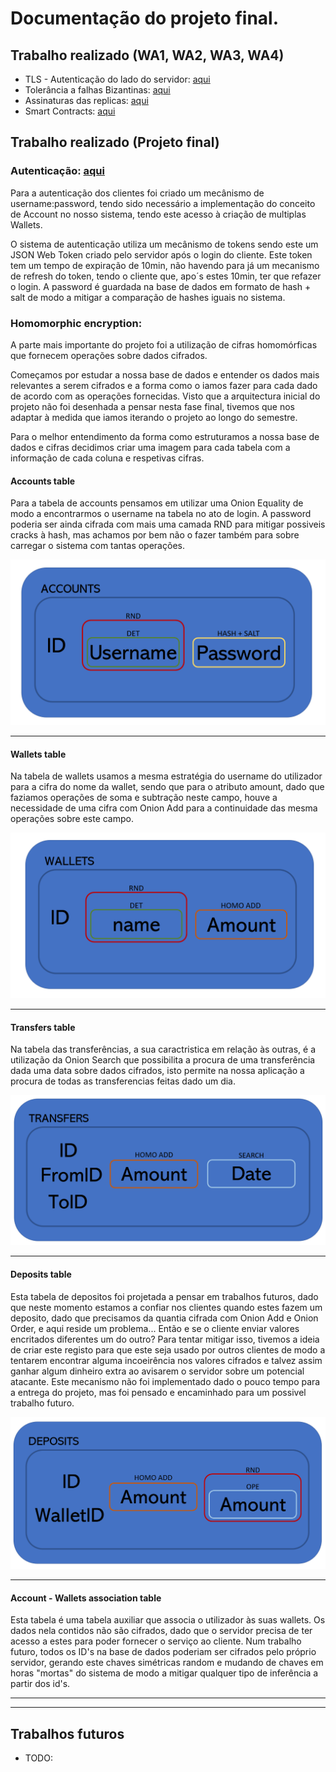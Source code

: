 # Documentação do projeto final.

## Trabalho realizado (WA1, WA2, WA3, WA4)
* TLS - Autenticação do lado do servidor: [aqui](../../../Server#configurações-tls-wa1)
* Tolerância a falhas Bizantinas: [aqui](../../../Server#garantias-para-tolerância-a-servidores-bizantinos)
* Assinaturas das replicas: [aqui](../../../Server#receção-das-respostas-assinadas-das-réplicas-postman)
* Smart Contracts: [aqui](../../../Server#smart-contracts)

## Trabalho realizado (Projeto final)

### Autenticação: [aqui](../../../Server/Documentation/AUTHENTICATION.md)

Para a autenticação dos clientes foi criado um mecânismo de username:password, tendo sido necessário a implementação do conceito de Account no nosso sistema, tendo este acesso à criação de multiplas Wallets. 

O sistema de autenticação utiliza um mecânismo de tokens sendo este um JSON Web Token criado pelo servidor após o login do cliente. Este token tem um tempo de expiração de 10min, não havendo para já um mecanismo de refresh do token, tendo o cliente que, apo´s estes 10min, ter que refazer o login. A password é guardada na base de dados em formato de hash + salt de modo a mitigar a comparação de hashes iguais no sistema.

### Homomorphic encryption: 

A parte mais importante do projeto foi a utilização de cifras homomórficas que fornecem operações sobre dados cifrados. 

Começamos por estudar a nossa base de dados e entender os dados mais relevantes a serem cifrados e a forma como o iamos fazer para cada dado de acordo com as operações fornecidas. Visto que a arquitectura inicial do projeto não foi desenhada a pensar nesta fase final, tivemos que nos adaptar à medida que iamos iterando o projeto ao longo do semestre. 

Para o melhor entendimento da forma como estruturamos a nossa base de dados e cifras decidimos criar uma imagem para cada tabela com a informação de cada coluna e respetivas cifras.

#### Accounts table

Para a tabela de accounts pensamos em utilizar uma Onion Equality de modo a encontrarmos o username na tabela no ato de login. A password poderia ser ainda cifrada com mais uma camada RND para mitigar possiveis cracks à hash, mas achamos por bem não o fazer também para sobre carregar o sistema com tantas operações.

![Accounts table](../Images/ACCOUNTS.png)

---

#### Wallets table

Na tabela de wallets usamos a mesma estratégia do username do utilizador para a cifra do nome da wallet, sendo que para o atributo amount, dado que faziamos operações de soma e subtração neste campo, houve a necessidade de uma cifra com Onion Add para a continuidade das mesma operações sobre este campo.

![Accounts table](../Images/WALLETS.png)

---

#### Transfers table

Na tabela das transferências, a sua caractristica em relação às outras, é a utilização da Onion Search que possibilita a procura de uma transferência dada uma data sobre dados cifrados, isto permite na nossa aplicação a procura de todas as transferencias feitas dado um dia.

![Accounts table](../Images/TRANSFERS.png)

---

#### Deposits table

Esta tabela de depositos foi projetada a pensar em trabalhos futuros, dado que neste momento estamos a confiar nos clientes quando estes fazem um deposito, dado que precisamos da quantia cifrada com Onion Add e Onion Order, e aqui reside um problema... Então e se o cliente enviar valores encritados diferentes um do outro? Para tentar mitigar isso, tivemos a ideia de criar este registo para que este seja usado por outros clientes de modo a tentarem encontrar alguma incoeirência nos valores cifrados e talvez assim ganhar algum dinheiro extra ao avisarem o servidor sobre um potencial atacante. Este mecanismo não foi implementado dado o pouco tempo para a entrega do projeto, mas foi pensado e encaminhado para um possivel trabalho futuro.

![Accounts table](../Images/DEPOSITS.png)

---

#### Account - Wallets association table

Esta tabela é uma tabela auxiliar que associa o utilizador às suas wallets. Os dados nela contidos não são cifrados, dado que o servidor precisa de ter acesso a estes para poder fornecer o serviço ao cliente. Num trabalho futuro, todos os ID's na base de dados poderiam ser cifrados pelo próprio servidor, gerando este chaves simétricas random e mudando de chaves em horas "mortas" do sistema de modo a mitigar qualquer tipo de inferência a partir dos id's.


---
---

## Trabalhos futuros
* TODO:
